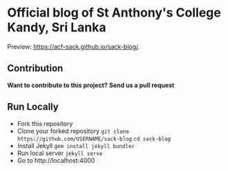 # Official blog of St Anthony's College Kandy, Sri Lanka

Preview: https://acf-sack.github.io/sack-blog/.

## Contribution

**Want to contribute to this project?**
**Send us a pull request**

## Run Locally

- Fork this repository
- Clone your forked repository
`git clone https://github.com/USERNAME/sack-blog`
`cd sack-blog`
- Install Jekyll
`gem install jekyll bundler`
- Run local server
`jekyll serve`
- Go to http://localhost:4000